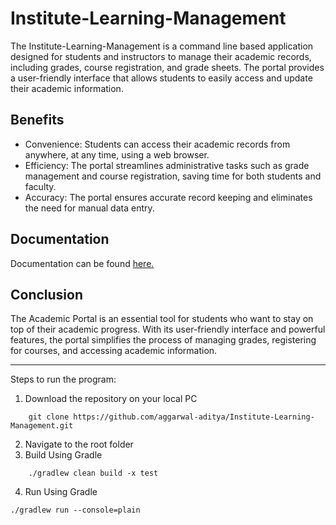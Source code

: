 # Institute-Learning-Management


The Institute-Learning-Management is a command line based application designed for students and instructors to manage their academic records, including grades, course registration, and grade sheets. The portal provides a user-friendly interface that allows students to easily access and update their academic information.

Benefits
--------

-   Convenience: Students can access their academic records from anywhere, at any time, using a web browser.
-   Efficiency: The portal streamlines administrative tasks such as grade management and course registration, saving time for both students and faculty.
-   Accuracy: The portal ensures accurate record keeping and eliminates the need for manual data entry.


Documentation
--------
Documentation can be found [here.](https://aggarwal-aditya.github.io/Institute-Learning-Management/JavaDoc/)

Conclusion
----------

The Academic Portal is an essential tool for students who want to stay on top of their academic progress. With its user-friendly interface and powerful features, the portal simplifies the process of managing grades, registering for courses, and accessing academic information.

-----

Steps to run the program:

1. Download the repository on your local PC

```
    git clone https://github.com/aggarwal-aditya/Institute-Learning-Management.git
   ```
   
2. Navigate to the root folder
3. Build Using Gradle
```
    ./gradlew clean build -x test
   ```
   
4. Run Using Gradle
```
./gradlew run --console=plain
```


